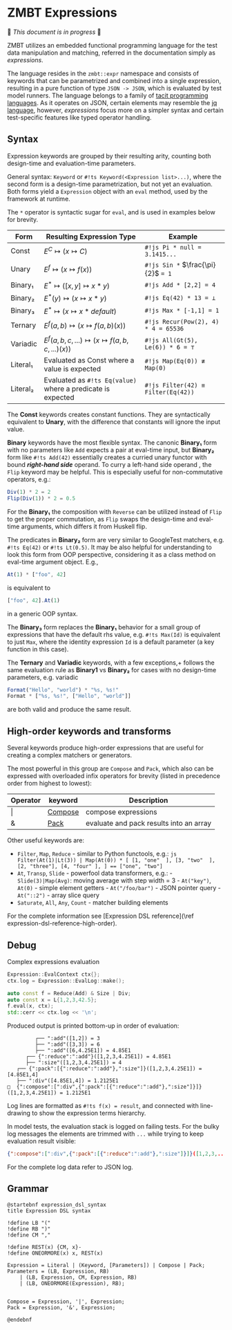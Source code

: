 <!-- (c) Copyright 2025 Zenseact AB -->
<!-- SPDX-License-Identifier: Apache-2.0 -->

# ZMBT Expressions

:construction: *This document is in progress* :construction:

ZMBT utilizes an embedded functional programming language for the test data manipulation and matching,
referred in the documentation simply as *expressions*.

The language resides in the `zmbt::expr` namespace and consists of keywords that can be parametrized and combined into a single expression, resulting in a pure function of type `JSON -> JSON`, which is evaluated by test model runners. The language belongs to a family of [tacit programming languages](https://en.wikipedia.org/wiki/Tacit_programming). As it operates on JSON, certain elements may resemble the
[jq language](https://jqlang.org/), however, *expressions* focus more on a simpler syntax
and certain test-specific features like typed operator handling.


## Syntax

Expression keywords are grouped by their resulting arity, counting both design-time and evaluation-time parameters.

General syntax: `Keyword` or `#!ts Keyword(<Expression list>...)`, where the second form is a design-time parametrization, but not yet an evaluation.
Both forms yield a `Expression` object with an `eval` method, used by the framework at runtime.

The `*` operator is syntactic sugar for `eval`, and is used in examples below for brevity.


|Form    | Resulting Expression Type                                  |Example                              |
|--------|-------------------------------------------------------     |------------------------------------ |
|Const   |$E^C            \mapsto (x \mapsto C)$                      |`#!js Pi * null = 3.1415...        `|
|Unary   |$E^f            \mapsto (x \mapsto f(x))$                   |`#!js Sin *` $\frac{\pi}{2}$ `= 1  `|
|Binary₁ |$E^*            \mapsto ([x, y] \mapsto x * y )$            |`#!js Add * [2,2] = 4              `|
|Binary₂ |$E^*(y)         \mapsto (x \mapsto x * y      )$            |`#!js Eq(42) * 13 = ⊥              `|
|Binary₃ |$E^*            \mapsto (x \mapsto x * default)$            |`#!js Max * [-1,1] = 1             `|
|Ternary |$E^f(a, b)      \mapsto (x \mapsto f(a, b)(x))$             |`#!js Recur(Pow(2), 4) * 4 = 65536 `|
|Variadic|$E^f(a,b,c,...) \mapsto (x \mapsto f(a,b,c,...)(x))$        |`#!js All(Gt(5), Le(6)) * 6 = ⊤    `|
|Literal₁|Evaluated as Const where a value is expected                |`#!js Map(Eq(0)) ≢ Map(0)           `|
|Literal₂|Evaluated as `#!ts Eq(value)` where a predicate is expected |`#!js Filter(42) ≡ Filter(Eq(42))   `|

The **Const** keywords creates constant functions. They are syntactically equivalent to **Unary**,
with the difference that constants will ignore the input value.

**Binary** keywords have the most flexible syntax. The canonic **Binary₁** form with no parameters like `Add` expects
a pair at eval-time input, but **Binary₂** form like `#!ts Add(42)` essentially creates a curried unary
functor with bound ***right-hand side*** operand. To curry a left-hand side operand , the `Flip` keyword may be helpful.
This is especially useful for non-commutative operators, e.g.:

```js
Div(1) * 2 = 2
Flip(Div(1)) * 2 = 0.5
```

For the **Binary₁** the composition with `Reverse` can be utilized instead of `Flip` to get the proper commutation, as `Flip` swaps the design-time and eval-time arguments, which differs it from Huskell flip.

The predicates in **Binary₂** form are very similar to GoogleTest matchers, e.g. `#!ts Eq(42)` or `#!ts Lt(0.5)`.
It may be also helpful for understanding to look this form from OOP perspective, considering it as
a class method on eval-time argument object. E.g.,
```js
At(1) * ["foo", 42]
```
is equivalent to
```js
["foo", 42].At(1)
```
in a generic OOP syntax.


The **Binary₃** form replaces the **Binary₁** behavior for a small group of expressions that have the
default rhs value, e.g. `#!ts Max(Id)` is equivalent to just `Max`, where the identity expression `Id`
is a default parameter (a key function in this case).


The **Ternary** and **Variadic** keywords, with a few exceptions,+
follows the same evaluation rule as **Binary1** vs **Binary₂** for cases with no design-time parameters, e.g. variadic

```js
Format("Hello", "world") * "%s, %s!"
Format * ["%s, %s!", ["Hello", "world"]]
```
are both valid and produce the same result.

## High-order keywords and transforms

Several keywords produce high-order expressions that are useful for creating a complex matchers or generators.

The most powerful in this group are `Compose` and `Pack`, which also can be expressed with
overloaded infix operators for brevity (listed in precedence order from highest to lowest):

|Operator|keyword                                      | Description                             |
|----    |----                                         |-----------                              |
|\|      |[Compose](/dsl-reference/expressions#compose)| compose expressions                     |
|&       |[Pack](/dsl-reference/expressions#pack)      | evaluate and pack results into an array |


Other useful keywords are:

- `Filter`, `Map`, `Reduce` - similar to Python functools, e.g.:
      ```js
      Filter(At(1)|Lt(3)) | Map(At(0))
         *
      [
         [1, "one"  ],
         [3, "two"  ],
         [2, "three"],
         [4, "four" ],
      ]
         ==
      ["one", "two"]
      ```
- `At`, `Transp`, `Slide` - powerfool data transformers, e.g.:
      - `Slide(3)|Map(Avg)`: moving average with step width = 3
      - `At("key")`, `At(0)` - simple element getters
      - `At("/foo/bar")` - JSON pointer query
      - `At("::2")` - array slice query
- `Saturate`, `All`, `Any`, `Count` - matcher building elements


For the complete information see [Expression DSL reference](\ref expression-dsl-reference-high-order).

## Debug

Complex expressions evaluation

```cpp
Expression::EvalContext ctx{};
ctx.log = Expression::EvalLog::make();

auto const f = Reduce(Add) & Size | Div;
auto const x = L{1,2,3,42.5};
f.eval(x, ctx);
std::cerr << ctx.log << '\n';
```

Produced output is printed bottom-up in order of evaluation:
```
         ┌── ":add"([1,2]) = 3
         ├── ":add"([3,3]) = 6
         ├── ":add"([6,4.25E1]) = 4.85E1
      ┌── {":reduce":":add"}([1,2,3,4.25E1]) = 4.85E1
      ├── ":size"([1,2,3,4.25E1]) = 4
   ┌── {":pack":[{":reduce":":add"},":size"]}([1,2,3,4.25E1]) = [4.85E1,4]
   ├── ":div"([4.85E1,4]) = 1.2125E1
□  {":compose":[":div",{":pack":[{":reduce":":add"},":size"]}]}([1,2,3,4.25E1]) = 1.2125E1
```
Log lines are formatted as `#!ts f(x) = result`, and connected with line-drawing to show the expression terms hierarchy.

In model tests, the evaluation stack is logged on failing tests.
For the bulky log messages the elements are trimmed with `...` while trying to keep evaluation result visible:
``` json
{":compose":[":div",{":pack":[{":reduce":":add"},":size"]}]}([1,2,3,...) = 5
```
For the complete log data refer to JSON log.

## Grammar


```plantuml
@startebnf expression_dsl_syntax
title Expression DSL syntax

!define LB "("
!define RB ")"
!define CM ","

!define REST(x) {CM, x}-
!define ONEORMORE(x) x, REST(x)

Expression = Literal | (Keyword, [Parameters]) | Compose | Pack;
Parameters = (LB, Expression, RB)
    | (LB, Expression, CM, Expression, RB)
    | (LB, ONEORMORE(Expression), RB);


Compose = Expression, '|', Expression;
Pack = Expression, '&', Expression;

@endebnf
```
